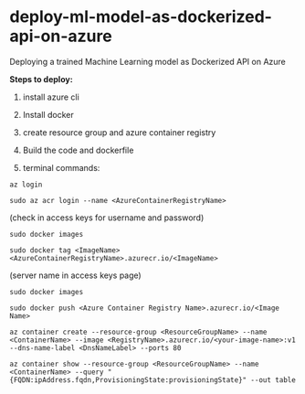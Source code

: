 # deploy-ml-model-as-dockerized-api-on-azure
Deploying a trained Machine Learning model as Dockerized API on Azure

**Steps to deploy:**
1. install azure cli
2. Install docker
2. create resource group and azure container registry
3. Build the code and dockerfile

4. terminal commands:
```
az login
```

```
sudo az acr login --name <AzureContainerRegistryName>
```

(check in access keys for username and password)

```
sudo docker images
```

```
sudo docker tag <ImageName> <AzureContainerRegistryName>.azurecr.io/<ImageName>
```

(server name in access keys page)

```
sudo docker images
```

```
sudo docker push <Azure Container Registry Name>.azurecr.io/<Image Name>
```

```
az container create --resource-group <ResourceGroupName> --name <ContainerName> --image <RegistryName>.azurecr.io/<your-image-name>:v1 --dns-name-label <DnsNameLabel> --ports 80
```

```
az container show --resource-group <ResourceGroupName> --name <ContainerName> --query "{FQDN:ipAddress.fqdn,ProvisioningState:provisioningState}" --out table
```


